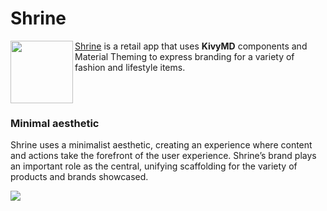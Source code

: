 # Shrine
<img src="https://github.com/Kulothungan16/KivyMD/raw/master/demos/shrine/assets/images/logo.png" align="left" height=100 width=100/>

[Shrine](https://material.io/design/material-studies/shrine.html) is a retail app that uses **KivyMD** components and Material Theming to express branding for a variety of fashion and lifestyle items.

<br></br>

### Minimal aesthetic
Shrine uses a minimalist aesthetic, creating an experience where content and actions take the forefront of the user experience. Shrine’s brand plays an important role as the central, unifying scaffolding for the variety of products and brands showcased.

<img src="https://lh3.googleusercontent.com/dNJT1bdKVcPOmTKSLikqtaTa6oOsDd7zMztneyq82zkJsbz0vHe1YnJ9wcUYgMo6K4c0G7odZI2l4964vylJvfrY42sRLCHLpc6yyw=w1064-v0"/>
